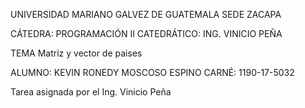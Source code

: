 UNIVERSIDAD MARIANO GALVEZ DE GUATEMALA SEDE ZACAPA

CÁTEDRA: PROGRAMACIÓN II CATEDRÁTICO: ING. VINICIO PEÑA

TEMA Matriz y vector de paises


ALUMNO: KEVIN RONEDY MOSCOSO ESPINO CARNÉ: 1190-17-5032

Tarea asignada por el Ing. Vinicio Peña

